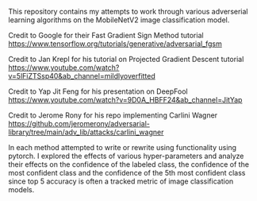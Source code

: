 This repository contains my attempts to work through various adverserial learning algorithms on the MobileNetV2 image classification model.

Credit to Google for their Fast Gradient Sign Method tutorial https://www.tensorflow.org/tutorials/generative/adversarial_fgsm

Credit to Jan Krepl for his tutorial on Projected Gradient Descent tutorial https://www.youtube.com/watch?v=5lFiZTSsp40&ab_channel=mildlyoverfitted

Credit to Yap Jit Feng for his presentation on DeepFool https://www.youtube.com/watch?v=9D0A_HBFF24&ab_channel=JitYap

Credit to Jerome Rony for his repo implementing Carlini Wagner https://github.com/jeromerony/adversarial-library/tree/main/adv_lib/attacks/carlini_wagner

In each method attempted to write or rewrite using functionality using pytorch. I explored the effects of various hyper-parameters and analyze their effects on the confidence of the labeled class, the confidence of the most confident class and the confidence of the 5th most confident class since top 5 accuracy is often a tracked metric of image classification models.
